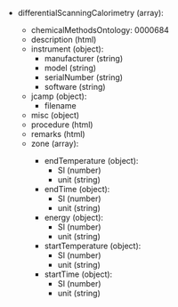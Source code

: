 - differentialScanningCalorimetry (array<object>):
  - chemicalMethodsOntology: 0000684
  - description (html)
  - instrument (object):
    - manufacturer (string)
    - model (string)
    - serialNumber (string)
    - software (string)
  - jcamp (object):
    - filename
  - misc (object)
  - procedure (html)
  - remarks (html)
  - zone (array<object>):
    - endTemperature (object):
      - SI (number)
      - unit (string)
    - endTime (object):
      - SI (number)
      - unit (string)
    - energy (object):
      - SI (number)
      - unit (string)
    - startTemperature (object):
      - SI (number)
      - unit (string)
    - startTime (object):
      - SI (number)
      - unit (string)
